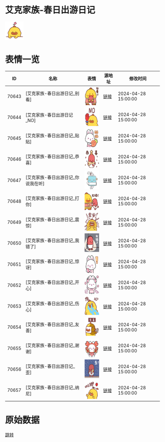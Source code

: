 # 艾克家族-春日出游日记

<img src="./cover.png" height="60" alt="cover" />

# 表情一览

|ID|名称|表情|源地址|修改时间|
|----|----|----|----|----|
|70643|[艾克家族-春日出游日记_别看]|<img src="./pic/070643_%5B艾克家族-春日出游日记_别看%5D.png" height="60" alt="别看"/>|[链接](https://i0.hdslb.com/bfs/garb/833c1fe51c2578cd8ab23afd4d184f638ea43afb.png)|2024-04-28 15:00:00|
|70644|[艾克家族-春日出游日记_NO]|<img src="./pic/070644_%5B艾克家族-春日出游日记_NO%5D.png" height="60" alt="NO"/>|[链接](https://i0.hdslb.com/bfs/garb/fe87eb1ef214d61fcfd75c3d43ddbb00c9ecc348.png)|2024-04-28 15:00:00|
|70645|[艾克家族-春日出游日记_贴贴]|<img src="./pic/070645_%5B艾克家族-春日出游日记_贴贴%5D.png" height="60" alt="贴贴"/>|[链接](https://i0.hdslb.com/bfs/garb/451511ee02e132493343de10421d6630e12b57b8.png)|2024-04-28 15:00:00|
|70646|[艾克家族-春日出游日记_恭喜]|<img src="./pic/070646_%5B艾克家族-春日出游日记_恭喜%5D.png" height="60" alt="恭喜"/>|[链接](https://i0.hdslb.com/bfs/garb/620031801ee52a80f7e0bf49b5a4b4aef7fe1962.png)|2024-04-28 15:00:00|
|70647|[艾克家族-春日出游日记_你说我在听]|<img src="./pic/070647_%5B艾克家族-春日出游日记_你说我在听%5D.png" height="60" alt="你说我在听"/>|[链接](https://i0.hdslb.com/bfs/garb/02deb8e7da0b3b1ff7e787d722dfc6217ee9b1b9.png)|2024-04-28 15:00:00|
|70648|[艾克家族-春日出游日记_打你]|<img src="./pic/070648_%5B艾克家族-春日出游日记_打你%5D.png" height="60" alt="打你"/>|[链接](https://i0.hdslb.com/bfs/garb/9545445b64a779d693b53259c41a7c7e4c9c74d5.png)|2024-04-28 15:00:00|
|70649|[艾克家族-春日出游日记_震惊]|<img src="./pic/070649_%5B艾克家族-春日出游日记_震惊%5D.png" height="60" alt="震惊"/>|[链接](https://i0.hdslb.com/bfs/garb/e447d2c6060cf086949f8efc8cff5f3b9cfafa20.png)|2024-04-28 15:00:00|
|70650|[艾克家族-春日出游日记_我错了]|<img src="./pic/070650_%5B艾克家族-春日出游日记_我错了%5D.png" height="60" alt="我错了"/>|[链接](https://i0.hdslb.com/bfs/garb/86306ed52fc7cc9480099ce8ab4bd1239dc21754.png)|2024-04-28 15:00:00|
|70651|[艾克家族-春日出游日记_惊讶]|<img src="./pic/070651_%5B艾克家族-春日出游日记_惊讶%5D.png" height="60" alt="惊讶"/>|[链接](https://i0.hdslb.com/bfs/garb/b505e2be12f76d03ed33fc5c383de05e02594b5f.png)|2024-04-28 15:00:00|
|70652|[艾克家族-春日出游日记_开心]|<img src="./pic/070652_%5B艾克家族-春日出游日记_开心%5D.png" height="60" alt="开心"/>|[链接](https://i0.hdslb.com/bfs/garb/52abc23f96f52e7922dfe7b51424c4ec4f467bb8.png)|2024-04-28 15:00:00|
|70653|[艾克家族-春日出游日记_伤心]|<img src="./pic/070653_%5B艾克家族-春日出游日记_伤心%5D.png" height="60" alt="伤心"/>|[链接](https://i0.hdslb.com/bfs/garb/9a1b7decc7cad2f91153edb7869135ba8050175b.png)|2024-04-28 15:00:00|
|70654|[艾克家族-春日出游日记_友善]|<img src="./pic/070654_%5B艾克家族-春日出游日记_友善%5D.png" height="60" alt="友善"/>|[链接](https://i0.hdslb.com/bfs/garb/688b1dddc144733e9ec07588be4bcbb0b5a39bac.png)|2024-04-28 15:00:00|
|70655|[艾克家族-春日出游日记_谢谢]|<img src="./pic/070655_%5B艾克家族-春日出游日记_谢谢%5D.png" height="60" alt="谢谢"/>|[链接](https://i0.hdslb.com/bfs/garb/92895abafbca076903fe62adfa685625c2dbf248.png)|2024-04-28 15:00:00|
|70656|[艾克家族-春日出游日记_歪]|<img src="./pic/070656_%5B艾克家族-春日出游日记_歪%5D.png" height="60" alt="歪"/>|[链接](https://i0.hdslb.com/bfs/garb/81f786b0d7949ea34714f4f7a4108494071ee259.png)|2024-04-28 15:00:00|
|70657|[艾克家族-春日出游日记_纳尼]|<img src="./pic/070657_%5B艾克家族-春日出游日记_纳尼%5D.png" height="60" alt="纳尼"/>|[链接](https://i0.hdslb.com/bfs/garb/3d5c759ebd3a29a4178c0ae024be2b026af97b2a.png)|2024-04-28 15:00:00|

# 原始数据

[跳转](./raw.json)

